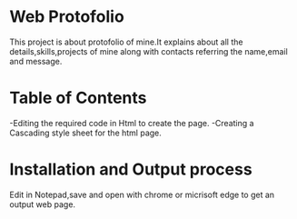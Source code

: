 # Web Protofolio

This project is about protofolio of mine.It explains about all the details,skills,projects of mine along with contacts referring the name,email and message.

# Table of Contents

-Editing the required code in Html to create the page.
-Creating a Cascading style sheet for the html page.

# Installation and Output process

Edit in Notepad,save and open with chrome or micrisoft edge to get an output web page.
